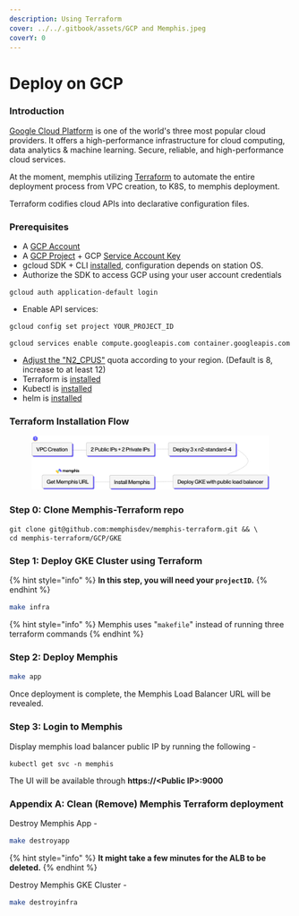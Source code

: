 ```yaml
---
description: Using Terraform
cover: ../../.gitbook/assets/GCP and Memphis.jpeg
coverY: 0
---
```


# Deploy on GCP

### Introduction

[Google Cloud Platform](https://cloud.google.com/) is one of the world's three most popular cloud providers. It offers a high-performance infrastructure for cloud computing, data analytics & machine learning. Secure, reliable, and high-performance cloud services.

At the moment, memphis utilizing [Terraform](https://www.terraform.io/) to automate the entire deployment process from VPC creation, to K8S, to memphis deployment.

Terraform codifies cloud APIs into declarative configuration files.

### Prerequisites

* A [GCP Account](https://console.cloud.google.com/)
* A [GCP Project](https://console.cloud.google.com/projectcreate) + GCP [Service Account Key](https://cloud.google.com/iam/docs/creating-managing-service-account-keys#iam-service-account-keys-create-console)
* gcloud SDK + CLI [installed](https://cloud.google.com/sdk/docs/quickstarts), configuration depends on station OS.
* Authorize the SDK to access GCP using your user account credentials

```
gcloud auth application-default login
```

* Enable API services:

```
gcloud config set project YOUR_PROJECT_ID
```

```
gcloud services enable compute.googleapis.com container.googleapis.com
```

* [Adjust the "N2\_CPUS"](https://cloud.google.com/docs/quota) quota according to your region. (Default is 8, increase to at least 12)
* Terraform is [installed](https://learn.hashicorp.com/tutorials/terraform/install-cli?in=terraform/aws-get-started)
* Kubectl is [installed](https://kubernetes.io/docs/tasks/tools/install-kubectl/)
* helm is [installed](https://helm.sh/docs/intro/install/)

### Terraform Installation Flow

<figure><img src="../../.gitbook/assets/gcp memphis terraform.png" alt=""><figcaption></figcaption></figure>

### Step 0: Clone Memphis-Terraform repo

```
git clone git@github.com:memphisdev/memphis-terraform.git && \
cd memphis-terraform/GCP/GKE
```

### Step 1: Deploy GKE Cluster using Terraform

{% hint style="info" %}
**In this step, you will need your `projectID`.**
{% endhint %}

```bash
make infra
```

{% hint style="info" %}
Memphis uses "`makefile`" instead of running three terraform commands
{% endhint %}

### Step 2: Deploy Memphis

```bash
make app
```

Once deployment is complete, the Memphis Load Balancer URL will be revealed.

### Step 3: Login to Memphis

Display memphis load balancer public IP by running the following -

```
kubectl get svc -n memphis
```

The UI will be available through **https://\<Public IP>:9000**

### Appendix A: Clean (Remove) Memphis Terraform deployment

Destroy Memphis App -

```bash
make destroyapp
```

{% hint style="info" %}
**It might take a few minutes for the ALB to be deleted.**
{% endhint %}

Destroy Memphis GKE Cluster -

```bash
make destroyinfra
```
